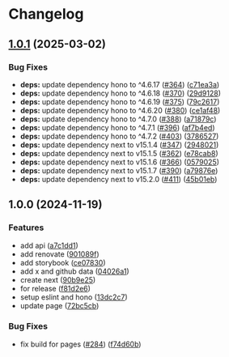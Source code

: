 # Changelog

## [1.0.1](https://github.com/shiron-dev/links.shiron.dev/compare/v1.0.0...v1.0.1) (2025-03-02)


### Bug Fixes

* **deps:** update dependency hono to ^4.6.17 ([#364](https://github.com/shiron-dev/links.shiron.dev/issues/364)) ([c71ea3a](https://github.com/shiron-dev/links.shiron.dev/commit/c71ea3a689604dd39363460f12a96406434679f4))
* **deps:** update dependency hono to ^4.6.18 ([#370](https://github.com/shiron-dev/links.shiron.dev/issues/370)) ([29d9128](https://github.com/shiron-dev/links.shiron.dev/commit/29d91288718a6c058b35b7642ee0a2b71b48d0ca))
* **deps:** update dependency hono to ^4.6.19 ([#375](https://github.com/shiron-dev/links.shiron.dev/issues/375)) ([79c2617](https://github.com/shiron-dev/links.shiron.dev/commit/79c2617beb9f4196385aca67e92efb9096f8a39f))
* **deps:** update dependency hono to ^4.6.20 ([#380](https://github.com/shiron-dev/links.shiron.dev/issues/380)) ([ce1af48](https://github.com/shiron-dev/links.shiron.dev/commit/ce1af484a6bcacdf1f8c965f6c212c6a56da7624))
* **deps:** update dependency hono to ^4.7.0 ([#388](https://github.com/shiron-dev/links.shiron.dev/issues/388)) ([a71879c](https://github.com/shiron-dev/links.shiron.dev/commit/a71879cdd06b1f1569dfe19b93cc67b4dff784c1))
* **deps:** update dependency hono to ^4.7.1 ([#396](https://github.com/shiron-dev/links.shiron.dev/issues/396)) ([af7b4ed](https://github.com/shiron-dev/links.shiron.dev/commit/af7b4edfea9c91c28a0d8a81bec916f4078437fd))
* **deps:** update dependency hono to ^4.7.2 ([#403](https://github.com/shiron-dev/links.shiron.dev/issues/403)) ([3786527](https://github.com/shiron-dev/links.shiron.dev/commit/3786527405b7f4503b33555f3fd55c3f4b8e7a54))
* **deps:** update dependency next to v15.1.4 ([#347](https://github.com/shiron-dev/links.shiron.dev/issues/347)) ([2948021](https://github.com/shiron-dev/links.shiron.dev/commit/294802185f1bb9dddd26d3a230508c4e115ac7be))
* **deps:** update dependency next to v15.1.5 ([#362](https://github.com/shiron-dev/links.shiron.dev/issues/362)) ([e78cab8](https://github.com/shiron-dev/links.shiron.dev/commit/e78cab8810c73a3e39318ac2543b0787484561fe))
* **deps:** update dependency next to v15.1.6 ([#366](https://github.com/shiron-dev/links.shiron.dev/issues/366)) ([0579025](https://github.com/shiron-dev/links.shiron.dev/commit/0579025c5b16012c55aae92b6d9faf82a853e7d1))
* **deps:** update dependency next to v15.1.7 ([#390](https://github.com/shiron-dev/links.shiron.dev/issues/390)) ([a79876e](https://github.com/shiron-dev/links.shiron.dev/commit/a79876e053e0bc49a16ec269852fefa74cbde307))
* **deps:** update dependency next to v15.2.0 ([#411](https://github.com/shiron-dev/links.shiron.dev/issues/411)) ([45b01eb](https://github.com/shiron-dev/links.shiron.dev/commit/45b01eb9647dc48c06caf326efa8529080a54523))

## 1.0.0 (2024-11-19)


### Features

* add api ([a7c1dd1](https://github.com/shiron-dev/links.shiron.dev/commit/a7c1dd16db7aec15f192961194dff97cd3329711))
* add renovate ([901089f](https://github.com/shiron-dev/links.shiron.dev/commit/901089f844759836a7d64f1fbeb5e8a6ed412233))
* add storybook ([ce07830](https://github.com/shiron-dev/links.shiron.dev/commit/ce0783097a560cfcabfcd3d005d8ea4fc8b69273))
* add x and github data ([04026a1](https://github.com/shiron-dev/links.shiron.dev/commit/04026a15a84de3342a2b6b48aed20f531d77f2b0))
* create next ([90b9e25](https://github.com/shiron-dev/links.shiron.dev/commit/90b9e257f47e44c3dd373f0fa08421628334fe51))
* for release ([f81d2e6](https://github.com/shiron-dev/links.shiron.dev/commit/f81d2e62e20edddc02e2b0379f81d0d3a1b96b9a))
* setup eslint and hono ([13dc2c7](https://github.com/shiron-dev/links.shiron.dev/commit/13dc2c7db766a321c615f52a52b34bb791c29491))
* update page ([72bc5cb](https://github.com/shiron-dev/links.shiron.dev/commit/72bc5cba986bce162ec75199e4009d47c8bc6c20))


### Bug Fixes

* fix build for pages ([#284](https://github.com/shiron-dev/links.shiron.dev/issues/284)) ([f74d60b](https://github.com/shiron-dev/links.shiron.dev/commit/f74d60b6a9343e70f1b8b982f38ba0d3ead79b71))
